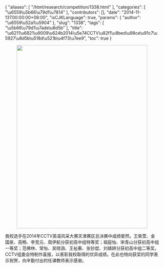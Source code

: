 {
    "aliases": [
        "/html/research/competition/1338.html"
    ],
    "categories": [
        "\u6559\u5b66\u79d1\u7814"
    ],
    "contributors": [],
    "date": "2014-11-13T00:00:00+08:00",
    "isCJKLanguage": true,
    "params": {
        "author": "\u6559\u52a1\u5904"
    },
    "slug": "1338",
    "tags": [
        "\u5b66\u79d1\u7ade\u8d5b"
    ],
    "title": "\u6211\u6821\u9009\u624b2014\u5e74CCTV\u82f1\u8bed\u98ce\u91c7\u5927\u8d5b\u518d\u521b\u4f73\u7ee9",
    "toc": true
}


<img
    src="https://cdn.tfls.online/mirror/full/bd683cfa020e8a285f2e4792e327aabe469c5ab0.jpg"
    style="display:block;margin-left:auto;margin-right:auto;"
    decoding="async"
    fetchpriority="auto"
    loading="lazy"
    height="600"
    width="428"
/>




  





我校选手在2014年CCTV英语风采大赛天津赛区总决赛中成绩斐然。王紫萱、金国泉、高畅、李竞元、周伊航分获初高中组特等奖；祖庭怡、宋青山分获初高中组一等奖；范佛林、常怡、吴晓涵、王祉蘅、张钞焜、刘婧妍分获初高中组二等奖。CCTV组委会特制作喜报，以表彰我校取得的优异成绩。在此也特向获奖的同学表示祝贺，向辛勤付出的任课教师表示感谢。




  




